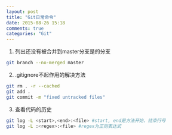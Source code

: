 ```yaml
---
layout: post
title: "Git日常命令"
date: 2015-08-26 15:18
comments: true
categories: "Git"
---
```


1. 列出还没有被合并到master分支是的分支
```bash
git branch --no-merged master
```
2. .gitignore不起作用的解决方法
```bash
git rm . -r --cached
git add .
git commit -m "fixed untracked files"
```
3. 查看代码的历史
```bash
git log -L <start>,<end>:<file> #start, end是方法开始，结束行号
git log -L :<regex>:<file> #regex为正则表达式
```

